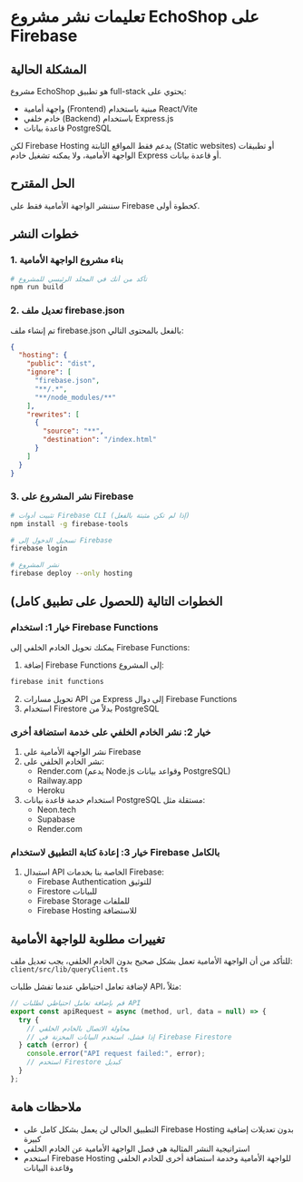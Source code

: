 # تعليمات نشر مشروع EchoShop على Firebase

## المشكلة الحالية
مشروع EchoShop هو تطبيق full-stack يحتوي على:
- واجهة أمامية (Frontend) مبنية باستخدام React/Vite
- خادم خلفي (Backend) باستخدام Express.js
- قاعدة بيانات PostgreSQL

لكن Firebase Hosting يدعم فقط المواقع الثابتة (Static websites) أو تطبيقات الواجهة الأمامية، ولا يمكنه تشغيل خادم Express أو قاعدة بيانات.

## الحل المقترح
سننشر الواجهة الأمامية فقط على Firebase كخطوة أولى.

## خطوات النشر

### 1. بناء مشروع الواجهة الأمامية
```bash
# تأكد من أنك في المجلد الرئيسي للمشروع
npm run build
```

### 2. تعديل ملف firebase.json
تم إنشاء ملف firebase.json بالفعل بالمحتوى التالي:
```json
{
  "hosting": {
    "public": "dist",
    "ignore": [
      "firebase.json",
      "**/.*",
      "**/node_modules/**"
    ],
    "rewrites": [
      {
        "source": "**",
        "destination": "/index.html"
      }
    ]
  }
}
```

### 3. نشر المشروع على Firebase
```bash
# تثبيت أدوات Firebase CLI (إذا لم تكن مثبتة بالفعل)
npm install -g firebase-tools

# تسجيل الدخول إلى Firebase
firebase login

# نشر المشروع
firebase deploy --only hosting
```

## الخطوات التالية (للحصول على تطبيق كامل)

### خيار 1: استخدام Firebase Functions
يمكنك تحويل الخادم الخلفي إلى Firebase Functions:

1. إضافة Firebase Functions إلى المشروع:
```bash
firebase init functions
```

2. تحويل مسارات API من Express إلى دوال Firebase Functions
3. استخدام Firestore بدلاً من PostgreSQL

### خيار 2: نشر الخادم الخلفي على خدمة استضافة أخرى

1. نشر الواجهة الأمامية على Firebase
2. نشر الخادم الخلفي على:
   - Render.com (يدعم Node.js وقواعد بيانات PostgreSQL)
   - Railway.app
   - Heroku
3. استخدام خدمة قاعدة بيانات PostgreSQL مستقلة مثل:
   - Neon.tech
   - Supabase
   - Render.com

### خيار 3: إعادة كتابة التطبيق لاستخدام Firebase بالكامل

1. استبدال API الخاصة بنا بخدمات Firebase:
   - Firebase Authentication للتوثيق 
   - Firestore للبيانات
   - Firebase Storage للملفات
   - Firebase Hosting للاستضافة

## تغييرات مطلوبة للواجهة الأمامية

للتأكد من أن الواجهة الأمامية تعمل بشكل صحيح بدون الخادم الخلفي، يجب تعديل ملف:
`client/src/lib/queryClient.ts`

لإضافة تعامل احتياطي عندما تفشل طلبات API، مثلاً:
```typescript
// قم بإضافة تعامل احتياطي لطلبات API
export const apiRequest = async (method, url, data = null) => {
  try {
    // محاولة الاتصال بالخادم الخلفي
    // إذا فشل، استخدم البيانات المخزنة في Firebase Firestore
  } catch (error) {
    console.error("API request failed:", error);
    // استخدم Firestore كبديل
  }
};
```

## ملاحظات هامة

- التطبيق الحالي لن يعمل بشكل كامل على Firebase Hosting بدون تعديلات إضافية كبيرة
- استراتيجية النشر المثالية هي فصل الواجهة الأمامية عن الخادم الخلفي
- استخدم Firebase Hosting للواجهة الأمامية وخدمة استضافة أخرى للخادم الخلفي وقاعدة البيانات